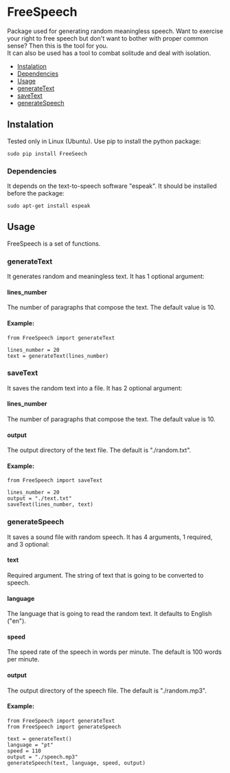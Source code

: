 # FreeSpeech
Package used for generating random meaningless speech. Want to exercise
your right to free speech but don't want to bother with proper common
sense? Then this is the tool for you.  
It can also be used has a tool to combat solitude and deal with
isolation.
* [Instalation](#Instalation)
 * [Dependencies](#Dependencies)
* [Usage](#Usage)
 * [generateText](#generateText)
 * [saveText](#saveText)
 * [generateSpeech](#generateSpeech)

## <a name="Instalation"></a>Instalation
Tested only in Linux (Ubuntu). Use pip to install the python package:
```
sudo pip install FreeSeech
```

### <a name="Dependencies"></a>Dependencies
It depends on the text-to-speech software "espeak". It should be
installed before the package:
```
sudo apt-get install espeak
```

## <a name="Usage"></a>Usage
FreeSpeech is a set of functions.

### <a name="generateText"></a>generateText
It generates random and meaningless text. It has 1 optional argument:

#### lines_number
The number of paragraphs that compose the text. The default value is
10.

#### Example:
```
from FreeSpeech import generateText

lines_number = 20
text = generateText(lines_number)
```

### <a name="saveText"></a>saveText
It saves the random text into a file. It has 2 optional argument:

#### lines_number
The number of paragraphs that compose the text. The default value is
10.

#### output
The output directory of the text file. The default is "./random.txt".

#### Example:
```
from FreeSpeech import saveText

lines_number = 20
output = "./text.txt"
saveText(lines_number, text)
```

### <a name="generateSpeech"></a>generateSpeech
It saves a sound file with random speech. It has 4 arguments, 1
required, and 3 optional:

#### text
Required argument. The string of text that is going to be converted to
speech.

#### language
The language that is going to read the random text. It defaults to
English ("en").

#### speed
The speed rate of the speech in words per minute. The default is 100
words per minute.

#### output
The output directory of the speech file. The default is "./random.mp3".

#### Example:
```
from FreeSpeech import generateText
from FreeSpeech import generateSpeech

text = generateText()
language = "pt"
speed = 110
output = "./speech.mp3"
generateSpeech(text, language, speed, output)
```
